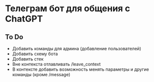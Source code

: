 # Телеграм бот для общения с ChatGPT
## To Do
- Добавить команды для админа (добавление пользователей)
- Добавить схему бота
- Добавить стек
- Вне контекста отлавливать /leave_context
- В контексте добавить возможность менять параметры и другие команды (кроме /message)
